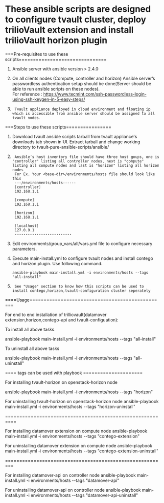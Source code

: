 These ansible scripts are designed to configure tvault cluster, deploy trilioVault extension and install trilioVault horizon plugin
=====================================================================================================================================

===Pre-requisites to use these scripts===============================
1.	Ansible server with ansible version > 2.4.0
         
2.	On all clients nodes (Compute, controller and horizon) Ansible server’s passwordless authentication setup should be done(Server should be able to run ansible scripts on these nodes).  
        For reference : https://www.tecmint.com/ssh-passwordless-login-using-ssh-keygen-in-5-easy-steps/

3.      Tvault appliance deployed in cloud environment and floating ip which is accessible from ansible server should be assigned to all tvault nodes.

===Steps to use these scripts================
1.	Download tvault ansible scripts tarball from tvault appliance's downloads tab shown in UI.
        Extract tarball and change working directory to tvault-pure-ansible-scripts/ansible/

2.      Ansible’s host inventory file should have three host goups, one is "controller" listing all controller nodes, next is "compute" listing all compute nodes and last is "horizon" listing all horizon nodes
        For Ex. Your <base-dir>/environments/hosts file should look like this
        ---/environments/hosts------
        [controller]
        192.168.1.1

        [compute]
        192.168.1.1

        [horizon]
        192.168.1.1

        [localhost]
        127.0.0.1
        --------------------------
3.	Edit environments/group_vars/all/vars.yml file to configure necessary parameters. 

4.	Execute main-install.yml to configure tvault nodes and install contego and horizon plugin. Use following command.

        ansible-playbook main-install.yml -i environments/hosts --tags "all-install"

5.      See "Usage" section to know how this scripts can be used to install contego,horizon,tvault-configuration cluster seperately 

====Usage================================================

For end to end installation of trilliovault(datamover extension,horizon,contego-api and tvault-configuation):

To install all above tasks

ansible-playbook main-install.yml -i environments/hosts --tags "all-install"

To uninstall all above tasks

ansible-playbook main-install.yml -i environments/hosts --tags "all-uninstall"

==== tags can be used with playbook =====================

For installing tvault-horizon on openstack-horizon node

ansible-playbook main-install.yml -i environments/hosts --tags "horizon"

For uninstalling tvault-horizon on openstack-horizon node
ansible-playbook main-install.yml -i environments/hosts --tags "horizon-uninstall"

==========================================================

For installing datamover extension on compute node
ansible-playbook main-install.yml -i environments/hosts --tags "contego-extension"

For uninstalling datamover extension on compute node
ansible-playbook main-install.yml -i environments/hosts --tags "contego-extension-uninstall"

=========================================================

For installing datamover-api on controller node
ansible-playbook main-install.yml -i environments/hosts --tags "datamover-api"

For uninstalling datamover-api on controller node
ansible-playbook main-install.yml -i environments/hosts --tags "datamover-api-uninstall"

